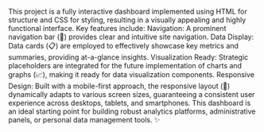 This project is a fully interactive dashboard implemented using HTML for structure and CSS for styling, resulting in a visually appealing and highly functional interface. Key features include:
Navigation: A prominent navigation bar (🔗) provides clear and intuitive site navigation.
Data Display: Data cards (📋) are employed to effectively showcase key metrics and summaries, providing at-a-glance insights.
Visualization Ready: Strategic placeholders are integrated for the future implementation of charts and graphs (📈), making it ready for data visualization components.
Responsive Design: Built with a mobile-first approach, the responsive layout (📱) dynamically adapts to various screen sizes, guaranteeing a consistent user experience across desktops, tablets, and smartphones.
This dashboard is an ideal starting point for building robust analytics platforms, administrative panels, or personal data management tools. ✨
